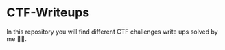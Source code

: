 # CTF-Writeups
In this repository you will find different CTF challenges write ups solved by me 🥷🥷.
